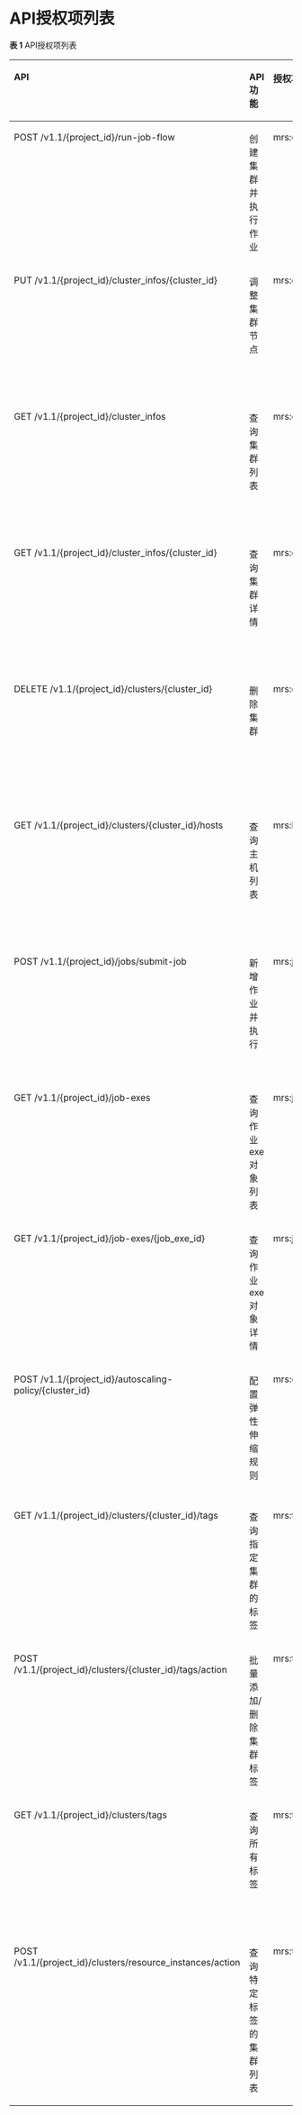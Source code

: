 # API授权项列表<a name="ZH-CN_TOPIC_0146622928"></a>

**表 1**  API授权项列表

<a name="table2037611282232"></a>
<table><thead align="left"><tr id="row10376172872314"><th class="cellrowborder" valign="top" width="38.800000000000004%" id="mcps1.2.5.1.1"><p id="p1537622842319"><a name="p1537622842319"></a><a name="p1537622842319"></a>API</p>
</th>
<th class="cellrowborder" valign="top" width="18.05%" id="mcps1.2.5.1.2"><p id="p8376192816237"><a name="p8376192816237"></a><a name="p8376192816237"></a>API功能</p>
</th>
<th class="cellrowborder" valign="top" width="18.15%" id="mcps1.2.5.1.3"><p id="p7376828122311"><a name="p7376828122311"></a><a name="p7376828122311"></a>授权项</p>
</th>
<th class="cellrowborder" valign="top" width="25%" id="mcps1.2.5.1.4"><p id="p2376122815230"><a name="p2376122815230"></a><a name="p2376122815230"></a>授权作用域</p>
</th>
</tr>
</thead>
<tbody><tr id="row837692812311"><td class="cellrowborder" valign="top" width="38.800000000000004%" headers="mcps1.2.5.1.1 "><p id="p837642812313"><a name="p837642812313"></a><a name="p837642812313"></a>POST /v1.1/{project_id}/run-job-flow</p>
</td>
<td class="cellrowborder" valign="top" width="18.05%" headers="mcps1.2.5.1.2 "><p id="p157892532610"><a name="p157892532610"></a><a name="p157892532610"></a>创建集群并执行作业</p>
</td>
<td class="cellrowborder" valign="top" width="18.15%" headers="mcps1.2.5.1.3 "><p id="p2781225172615"><a name="p2781225172615"></a><a name="p2781225172615"></a>mrs:cluster:create</p>
</td>
<td class="cellrowborder" valign="top" width="25%" headers="mcps1.2.5.1.4 "><a name="ul16542832173518"></a><a name="ul16542832173518"></a><ul id="ul16542832173518"><li>支持：<p id="p10785251264"><a name="p10785251264"></a><a name="p10785251264"></a>项目(Project)</p>
<p id="p1278102514264"><a name="p1278102514264"></a><a name="p1278102514264"></a>企业项目(Enterprise Project)</p>
</li><li>不支持：无</li></ul>
</td>
</tr>
<tr id="row20376112832314"><td class="cellrowborder" valign="top" width="38.800000000000004%" headers="mcps1.2.5.1.1 "><p id="p14376112802313"><a name="p14376112802313"></a><a name="p14376112802313"></a>PUT /v1.1/{project_id}/cluster_infos/{cluster_id}</p>
</td>
<td class="cellrowborder" valign="top" width="18.05%" headers="mcps1.2.5.1.2 "><p id="p278192513264"><a name="p278192513264"></a><a name="p278192513264"></a>调整集群节点</p>
</td>
<td class="cellrowborder" valign="top" width="18.15%" headers="mcps1.2.5.1.3 "><p id="p157802542613"><a name="p157802542613"></a><a name="p157802542613"></a>mrs:cluster:resize</p>
</td>
<td class="cellrowborder" valign="top" width="25%" headers="mcps1.2.5.1.4 "><a name="ul17481131813614"></a><a name="ul17481131813614"></a><ul id="ul17481131813614"><li>支持：<p id="p17483121873610"><a name="p17483121873610"></a><a name="p17483121873610"></a>项目(Project)</p>
<p id="p1748491813360"><a name="p1748491813360"></a><a name="p1748491813360"></a>企业项目(Enterprise Project)</p>
</li><li>不支持：无</li></ul>
</td>
</tr>
<tr id="row1637615284232"><td class="cellrowborder" valign="top" width="38.800000000000004%" headers="mcps1.2.5.1.1 "><p id="p9376172812235"><a name="p9376172812235"></a><a name="p9376172812235"></a>GET /v1.1/{project_id}/cluster_infos</p>
</td>
<td class="cellrowborder" valign="top" width="18.05%" headers="mcps1.2.5.1.2 "><p id="p178225162619"><a name="p178225162619"></a><a name="p178225162619"></a>查询集群列表</p>
</td>
<td class="cellrowborder" valign="top" width="18.15%" headers="mcps1.2.5.1.3 "><p id="p978182519268"><a name="p978182519268"></a><a name="p978182519268"></a>mrs:cluster:list</p>
</td>
<td class="cellrowborder" valign="top" width="25%" headers="mcps1.2.5.1.4 "><a name="ul17827721103611"></a><a name="ul17827721103611"></a><ul id="ul17827721103611"><li>支持：<p id="p14833621163618"><a name="p14833621163618"></a><a name="p14833621163618"></a>项目(Project)</p>
<p id="p98331021183610"><a name="p98331021183610"></a><a name="p98331021183610"></a>企业项目(Enterprise Project)</p>
</li><li>不支持：无</li></ul>
</td>
</tr>
<tr id="row1037616283230"><td class="cellrowborder" valign="top" width="38.800000000000004%" headers="mcps1.2.5.1.1 "><p id="p11251175492616"><a name="p11251175492616"></a><a name="p11251175492616"></a>GET /v1.1/{project_id}/cluster_infos/{cluster_id}</p>
</td>
<td class="cellrowborder" valign="top" width="18.05%" headers="mcps1.2.5.1.2 "><p id="p1525125419260"><a name="p1525125419260"></a><a name="p1525125419260"></a>查询集群详情</p>
</td>
<td class="cellrowborder" valign="top" width="18.15%" headers="mcps1.2.5.1.3 "><p id="p1525125412261"><a name="p1525125412261"></a><a name="p1525125412261"></a>mrs:cluster:get</p>
</td>
<td class="cellrowborder" valign="top" width="25%" headers="mcps1.2.5.1.4 "><a name="ul1833102513362"></a><a name="ul1833102513362"></a><ul id="ul1833102513362"><li>支持：<p id="p1936202573617"><a name="p1936202573617"></a><a name="p1936202573617"></a>项目(Project)</p>
<p id="p83614253361"><a name="p83614253361"></a><a name="p83614253361"></a>企业项目(Enterprise Project)</p>
</li><li>不支持：无</li></ul>
</td>
</tr>
<tr id="row43761928142320"><td class="cellrowborder" valign="top" width="38.800000000000004%" headers="mcps1.2.5.1.1 "><p id="p1251754162618"><a name="p1251754162618"></a><a name="p1251754162618"></a>DELETE /v1.1/{project_id}/clusters/{cluster_id}</p>
</td>
<td class="cellrowborder" valign="top" width="18.05%" headers="mcps1.2.5.1.2 "><p id="p125115411261"><a name="p125115411261"></a><a name="p125115411261"></a>删除集群</p>
</td>
<td class="cellrowborder" valign="top" width="18.15%" headers="mcps1.2.5.1.3 "><p id="p17251954152611"><a name="p17251954152611"></a><a name="p17251954152611"></a>mrs:cluster:delete</p>
</td>
<td class="cellrowborder" valign="top" width="25%" headers="mcps1.2.5.1.4 "><a name="ul6361730113616"></a><a name="ul6361730113616"></a><ul id="ul6361730113616"><li>支持：<p id="p8368173018362"><a name="p8368173018362"></a><a name="p8368173018362"></a>项目(Project)</p>
<p id="p2375193063615"><a name="p2375193063615"></a><a name="p2375193063615"></a>企业项目(Enterprise Project)</p>
</li><li>不支持：无</li></ul>
</td>
</tr>
<tr id="row893512564257"><td class="cellrowborder" valign="top" width="38.800000000000004%" headers="mcps1.2.5.1.1 "><p id="p19252195492617"><a name="p19252195492617"></a><a name="p19252195492617"></a>GET /v1.1/{project_id}/clusters/{cluster_id}/hosts</p>
</td>
<td class="cellrowborder" valign="top" width="18.05%" headers="mcps1.2.5.1.2 "><p id="p32521254202619"><a name="p32521254202619"></a><a name="p32521254202619"></a>查询主机列表</p>
</td>
<td class="cellrowborder" valign="top" width="18.15%" headers="mcps1.2.5.1.3 "><p id="p172527544268"><a name="p172527544268"></a><a name="p172527544268"></a>mrs:host:list</p>
</td>
<td class="cellrowborder" valign="top" width="25%" headers="mcps1.2.5.1.4 "><a name="ul8942385364"></a><a name="ul8942385364"></a><ul id="ul8942385364"><li>支持：<p id="p1198203843614"><a name="p1198203843614"></a><a name="p1198203843614"></a>项目(Project)</p>
<p id="p1998103819361"><a name="p1998103819361"></a><a name="p1998103819361"></a>企业项目(Enterprise Project)</p>
</li><li>不支持：无</li></ul>
</td>
</tr>
<tr id="row937662822311"><td class="cellrowborder" valign="top" width="38.800000000000004%" headers="mcps1.2.5.1.1 "><p id="p725255492620"><a name="p725255492620"></a><a name="p725255492620"></a>POST /v1.1/{project_id}/jobs/submit-job</p>
</td>
<td class="cellrowborder" valign="top" width="18.05%" headers="mcps1.2.5.1.2 "><p id="p425245418263"><a name="p425245418263"></a><a name="p425245418263"></a>新增作业并执行</p>
</td>
<td class="cellrowborder" valign="top" width="18.15%" headers="mcps1.2.5.1.3 "><p id="p325255412261"><a name="p325255412261"></a><a name="p325255412261"></a>mrs:job:submit</p>
</td>
<td class="cellrowborder" valign="top" width="25%" headers="mcps1.2.5.1.4 "><a name="ul17740204210365"></a><a name="ul17740204210365"></a><ul id="ul17740204210365"><li>支持：<p id="p12743144218369"><a name="p12743144218369"></a><a name="p12743144218369"></a>项目(Project)</p>
<p id="p7743942113618"><a name="p7743942113618"></a><a name="p7743942113618"></a>企业项目(Enterprise Project)</p>
</li><li>不支持：无</li></ul>
</td>
</tr>
<tr id="row1151210531258"><td class="cellrowborder" valign="top" width="38.800000000000004%" headers="mcps1.2.5.1.1 "><p id="p1325218547268"><a name="p1325218547268"></a><a name="p1325218547268"></a>GET /v1.1/{project_id}/job-exes</p>
</td>
<td class="cellrowborder" valign="top" width="18.05%" headers="mcps1.2.5.1.2 "><p id="p1725211544269"><a name="p1725211544269"></a><a name="p1725211544269"></a>查询作业exe对象列表</p>
</td>
<td class="cellrowborder" valign="top" width="18.15%" headers="mcps1.2.5.1.3 "><p id="p425245419264"><a name="p425245419264"></a><a name="p425245419264"></a>mrs:job:list</p>
</td>
<td class="cellrowborder" valign="top" width="25%" headers="mcps1.2.5.1.4 "><a name="ul16500146113618"></a><a name="ul16500146113618"></a><ul id="ul16500146113618"><li>支持：<p id="p7503846173619"><a name="p7503846173619"></a><a name="p7503846173619"></a>项目(Project)</p>
<p id="p1750314468362"><a name="p1750314468362"></a><a name="p1750314468362"></a>企业项目(Enterprise Project)</p>
</li><li>不支持：无</li></ul>
</td>
</tr>
<tr id="row52622510251"><td class="cellrowborder" valign="top" width="38.800000000000004%" headers="mcps1.2.5.1.1 "><p id="p15252135482620"><a name="p15252135482620"></a><a name="p15252135482620"></a>GET /v1.1/{project_id}/job-exes/{job_exe_id}</p>
</td>
<td class="cellrowborder" valign="top" width="18.05%" headers="mcps1.2.5.1.2 "><p id="p1725210545266"><a name="p1725210545266"></a><a name="p1725210545266"></a>查询作业exe对象详情</p>
</td>
<td class="cellrowborder" valign="top" width="18.15%" headers="mcps1.2.5.1.3 "><p id="p4252175482610"><a name="p4252175482610"></a><a name="p4252175482610"></a>mrs:job:get</p>
</td>
<td class="cellrowborder" valign="top" width="25%" headers="mcps1.2.5.1.4 "><a name="ul7657205015362"></a><a name="ul7657205015362"></a><ul id="ul7657205015362"><li>支持：<p id="p4659125083615"><a name="p4659125083615"></a><a name="p4659125083615"></a>项目(Project)</p>
<p id="p116615507366"><a name="p116615507366"></a><a name="p116615507366"></a>企业项目(Enterprise Project)</p>
</li><li>不支持：无</li></ul>
</td>
</tr>
<tr id="row1293794816257"><td class="cellrowborder" valign="top" width="38.800000000000004%" headers="mcps1.2.5.1.1 "><p id="p52535547266"><a name="p52535547266"></a><a name="p52535547266"></a>POST /v1.1/{project_id}/autoscaling-policy/{cluster_id}</p>
</td>
<td class="cellrowborder" valign="top" width="18.05%" headers="mcps1.2.5.1.2 "><p id="p162533546267"><a name="p162533546267"></a><a name="p162533546267"></a>配置弹性伸缩规则</p>
</td>
<td class="cellrowborder" valign="top" width="18.15%" headers="mcps1.2.5.1.3 "><p id="p15253254192610"><a name="p15253254192610"></a><a name="p15253254192610"></a>mrs:cluster:policy</p>
</td>
<td class="cellrowborder" valign="top" width="25%" headers="mcps1.2.5.1.4 "><a name="ul1188014532364"></a><a name="ul1188014532364"></a><ul id="ul1188014532364"><li>支持：<p id="p48831453163617"><a name="p48831453163617"></a><a name="p48831453163617"></a>项目(Project)</p>
<p id="p488395310362"><a name="p488395310362"></a><a name="p488395310362"></a>企业项目(Enterprise Project)</p>
</li><li>不支持：无</li></ul>
</td>
</tr>
<tr id="row10260154602515"><td class="cellrowborder" valign="top" width="38.800000000000004%" headers="mcps1.2.5.1.1 "><p id="p122536541261"><a name="p122536541261"></a><a name="p122536541261"></a>GET /v1.1/{project_id}/clusters/{cluster_id}/tags</p>
</td>
<td class="cellrowborder" valign="top" width="18.05%" headers="mcps1.2.5.1.2 "><p id="p8253454192618"><a name="p8253454192618"></a><a name="p8253454192618"></a>查询指定集群的标签</p>
</td>
<td class="cellrowborder" valign="top" width="18.15%" headers="mcps1.2.5.1.3 "><p id="p725319548265"><a name="p725319548265"></a><a name="p725319548265"></a>mrs:tag:list</p>
</td>
<td class="cellrowborder" valign="top" width="25%" headers="mcps1.2.5.1.4 "><a name="ul1928465818368"></a><a name="ul1928465818368"></a><ul id="ul1928465818368"><li>支持：<p id="p182872058123610"><a name="p182872058123610"></a><a name="p182872058123610"></a>项目(Project)</p>
<p id="p6289145817362"><a name="p6289145817362"></a><a name="p6289145817362"></a>企业项目(Enterprise Project)</p>
</li><li>不支持：无</li></ul>
</td>
</tr>
<tr id="row12378112814237"><td class="cellrowborder" valign="top" width="38.800000000000004%" headers="mcps1.2.5.1.1 "><p id="p11253135422615"><a name="p11253135422615"></a><a name="p11253135422615"></a>POST /v1.1/{project_id}/clusters/{cluster_id}/tags/action</p>
</td>
<td class="cellrowborder" valign="top" width="18.05%" headers="mcps1.2.5.1.2 "><p id="p19253195412261"><a name="p19253195412261"></a><a name="p19253195412261"></a>批量添加/删除集群标签</p>
</td>
<td class="cellrowborder" valign="top" width="18.15%" headers="mcps1.2.5.1.3 "><p id="p16253175410269"><a name="p16253175410269"></a><a name="p16253175410269"></a>mrs:tag:batchOperate</p>
</td>
<td class="cellrowborder" valign="top" width="25%" headers="mcps1.2.5.1.4 "><a name="ul19797153719"></a><a name="ul19797153719"></a><ul id="ul19797153719"><li>支持：<p id="p2982161103714"><a name="p2982161103714"></a><a name="p2982161103714"></a>项目(Project)</p>
<p id="p69830163717"><a name="p69830163717"></a><a name="p69830163717"></a>企业项目(Enterprise Project)</p>
</li><li>不支持：无</li></ul>
</td>
</tr>
<tr id="row5878342162515"><td class="cellrowborder" valign="top" width="38.800000000000004%" headers="mcps1.2.5.1.1 "><p id="p18254135432619"><a name="p18254135432619"></a><a name="p18254135432619"></a>GET /v1.1/{project_id}/clusters/tags</p>
</td>
<td class="cellrowborder" valign="top" width="18.05%" headers="mcps1.2.5.1.2 "><p id="p12254195492616"><a name="p12254195492616"></a><a name="p12254195492616"></a>查询所有标签</p>
</td>
<td class="cellrowborder" valign="top" width="18.15%" headers="mcps1.2.5.1.3 "><p id="p825435482611"><a name="p825435482611"></a><a name="p825435482611"></a>mrs:tag:list</p>
</td>
<td class="cellrowborder" valign="top" width="25%" headers="mcps1.2.5.1.4 "><a name="ul1375585123716"></a><a name="ul1375585123716"></a><ul id="ul1375585123716"><li>支持：<p id="p16759175173716"><a name="p16759175173716"></a><a name="p16759175173716"></a>项目(Project)</p>
<p id="p9760125163719"><a name="p9760125163719"></a><a name="p9760125163719"></a>企业项目(Enterprise Project)</p>
</li><li>不支持：无</li></ul>
</td>
</tr>
<tr id="row8114194052515"><td class="cellrowborder" valign="top" width="38.800000000000004%" headers="mcps1.2.5.1.1 "><p id="p16254165419264"><a name="p16254165419264"></a><a name="p16254165419264"></a>POST /v1.1/{project_id}/clusters/resource_instances/action</p>
</td>
<td class="cellrowborder" valign="top" width="18.05%" headers="mcps1.2.5.1.2 "><p id="p1325435422610"><a name="p1325435422610"></a><a name="p1325435422610"></a>查询特定标签的集群列表</p>
</td>
<td class="cellrowborder" valign="top" width="18.15%" headers="mcps1.2.5.1.3 "><p id="p1125414549265"><a name="p1125414549265"></a><a name="p1125414549265"></a>mrs:tag:listResource</p>
</td>
<td class="cellrowborder" valign="top" width="25%" headers="mcps1.2.5.1.4 "><a name="ul31616104371"></a><a name="ul31616104371"></a><ul id="ul31616104371"><li>支持：<p id="p0254754102619"><a name="p0254754102619"></a><a name="p0254754102619"></a>项目(Project)</p>
</li><li>不支持：<p id="p8254165462619"><a name="p8254165462619"></a><a name="p8254165462619"></a>企业项目(Enterprise Project)</p>
</li></ul>
</td>
</tr>
</tbody>
</table>

